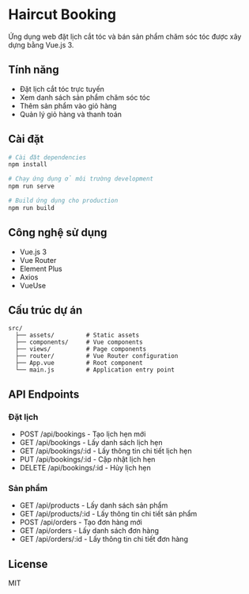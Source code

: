 # Haircut Booking

Ứng dụng web đặt lịch cắt tóc và bán sản phẩm chăm sóc tóc được xây dựng bằng Vue.js 3.

## Tính năng

- Đặt lịch cắt tóc trực tuyến
- Xem danh sách sản phẩm chăm sóc tóc
- Thêm sản phẩm vào giỏ hàng
- Quản lý giỏ hàng và thanh toán

## Cài đặt

```bash
# Cài đặt dependencies
npm install

# Chạy ứng dụng ở môi trường development
npm run serve

# Build ứng dụng cho production
npm run build
```

## Công nghệ sử dụng

- Vue.js 3
- Vue Router
- Element Plus
- Axios
- VueUse

## Cấu trúc dự án

```
src/
  ├── assets/         # Static assets
  ├── components/     # Vue components
  ├── views/          # Page components
  ├── router/         # Vue Router configuration
  ├── App.vue         # Root component
  └── main.js         # Application entry point
```

## API Endpoints

### Đặt lịch
- POST /api/bookings - Tạo lịch hẹn mới
- GET /api/bookings - Lấy danh sách lịch hẹn
- GET /api/bookings/:id - Lấy thông tin chi tiết lịch hẹn
- PUT /api/bookings/:id - Cập nhật lịch hẹn
- DELETE /api/bookings/:id - Hủy lịch hẹn

### Sản phẩm
- GET /api/products - Lấy danh sách sản phẩm
- GET /api/products/:id - Lấy thông tin chi tiết sản phẩm
- POST /api/orders - Tạo đơn hàng mới
- GET /api/orders - Lấy danh sách đơn hàng
- GET /api/orders/:id - Lấy thông tin chi tiết đơn hàng

## License

MIT 